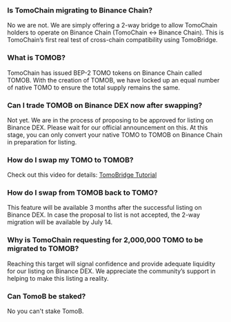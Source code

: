 ### Is TomoChain migrating to Binance Chain?

No we are not. We are simply offering a 2-way bridge to allow TomoChain holders to operate on Binance Chain (TomoChain <-> Binance Chain). This is TomoChain’s first real test of cross-chain compatibility using TomoBridge.

### What is TOMOB?

TomoChain has issued BEP-2 TOMO tokens on Binance Chain called TOMOB. With the creation of TOMOB, we have locked up an equal number of native TOMO to ensure the total supply remains the same.

### Can I trade TOMOB on Binance DEX now after swapping?

Not yet. We are in the process of proposing to be approved for listing on Binance DEX. Please wait for our official announcement on this. At this stage, you can only convert your native TOMO to TOMOB on Binance Chain in preparation for listing.

### How do I swap my TOMO to TOMOB?

Check out this video for details: [TomoBridge Tutorial](https://www.youtube.com/watch?v=TglV_VyAYI4&feature=youtu.be)

### How do I swap from TOMOB back to TOMO?

This feature will be available 3 months after the successful listing on Binance DEX. In case the proposal to list is not accepted, the 2-way migration will be available by July 14.

### Why is TomoChain requesting for 2,000,000 TOMO to be migrated to TOMOB?

Reaching this target will signal confidence and provide adequate liquidity for our listing on Binance DEX. We appreciate the community’s support in helping to make this listing a reality.

### Can TomoB be staked?

No you can't stake TomoB.
